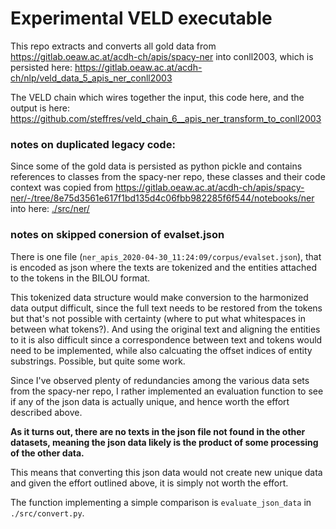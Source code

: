 # Experimental VELD executable

This repo extracts and converts all gold data from https://gitlab.oeaw.ac.at/acdh-ch/apis/spacy-ner
into conll2003, which is persisted here: 
https://gitlab.oeaw.ac.at/acdh-ch/nlp/veld_data_5_apis_ner_conll2003

The VELD chain which wires together the input, this code here, and the output is here: 
https://github.com/steffres/veld_chain_6__apis_ner_transform_to_conll2003

### notes on duplicated legacy code:

Since some of the gold data is persisted as python pickle and contains references to classes from
the spacy-ner repo, these classes and their code context was copied from 
https://gitlab.oeaw.ac.at/acdh-ch/apis/spacy-ner/-/tree/8e75d3561e617f1bd135d4c06fbb982285f6f544/notebooks/ner 
into here: [./src/ner/](./src/ner/)

### notes on skipped conersion of evalset.json

There is one file (`ner_apis_2020-04-30_11:24:09/corpus/evalset.json`), that is encoded as json
where the texts are tokenized and the entities attached to the tokens in the BILOU format.

This tokenized data structure would make conversion to the harmonized data output difficult,
since the full text needs to be restored from the tokens but that's not possible with certainty
(where to put what whitespaces in between what tokens?). And using the original text and
aligning the entities to it is also difficult since a correspondence between text and tokens
would need to be implemented, while also calcuating the offset indices of entity substrings. 
Possible, but quite some work.

Since I've observed plenty of redundancies among the various data sets from the spacy-ner repo,
I rather implemented an evaluation function to see if any of the json data is actually unique, and
hence worth the effort described above.

**As it turns out, there are no texts in the json file not found in the other datasets,
meaning the json data likely is the product of some processing of the other data.** 

This means that converting this json data would not create new unique data and given the effort
outlined above, it is simply not worth the effort.

The function implementing a simple comparison is `evaluate_json_data` in `./src/convert.py`. 
